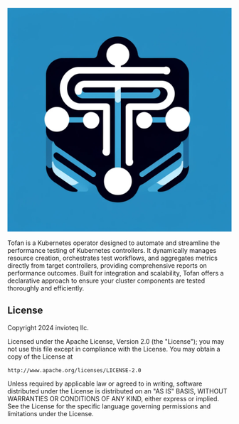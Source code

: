 ![Tofan](docs/imgs/tofan-io.png "Tofan")

Tofan is a Kubernetes operator designed to automate and streamline the performance testing of Kubernetes controllers. It dynamically manages resource creation, orchestrates test workflows, and aggregates metrics directly from target controllers, providing comprehensive reports on performance outcomes. Built for integration and scalability, Tofan offers a declarative approach to ensure your cluster components are tested thoroughly and efficiently.
## License

Copyright 2024 invioteq llc.

Licensed under the Apache License, Version 2.0 (the "License");
you may not use this file except in compliance with the License.
You may obtain a copy of the License at

    http://www.apache.org/licenses/LICENSE-2.0

Unless required by applicable law or agreed to in writing, software
distributed under the License is distributed on an "AS IS" BASIS,
WITHOUT WARRANTIES OR CONDITIONS OF ANY KIND, either express or implied.
See the License for the specific language governing permissions and
limitations under the License.

